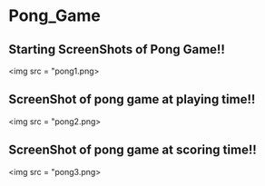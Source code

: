 # Pong_Game
## Starting ScreenShots of Pong Game!!
<img src = "pong1.png>

## ScreenShot of pong game at playing time!! 
<img src = "pong2.png>

## ScreenShot of pong game at scoring time!! 
<img src = "pong3.png>

